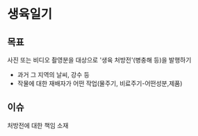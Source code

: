 # 생육일기

## 목표 

사진 또는 비디오 촬영분을 대상으로 '생육 처방전'(병충해 등)을 발행하기

- 과거 그 지역의 날씨, 강수 등
- 작물에 대한 재배자가 어떤 작업(물주기, 비료주기-어떤성분,제품)

## 이슈

처방전에 대한 책임 소재